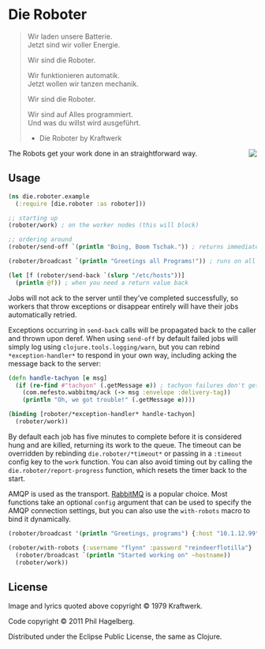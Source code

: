 # Die Roboter

> Wir laden unsere Batterie.  
> Jetzt sind wir voller Energie.
>
> Wir sind die Roboter.
>
> Wir funktionieren automatik.  
> Jetzt wollen wir tanzen mechanik.
>
> Wir sind die Roboter.
>
> Wir sind auf Alles programmiert.  
> Und was du willst wird ausgeführt.
> 
> - Die Roboter by Kraftwerk

<img src="http://technomancy.us/i/die_roboter.jpg" align="right" />

The Robots get your work done in an straightforward way.

## Usage

```clj
(ns die.roboter.example
  (:require [die.roboter :as roboter]))

;; starting up
(roboter/work) ; on the worker nodes (this will block)

;; ordering around
(roboter/send-off `(println "Boing, Boom Tschak.")) ; returns immediately

(roboter/broadcast `(println "Greetings all Programs!")) ; runs on all nodes

(let [f (roboter/send-back `(slurp "/etc/hosts"))]
  (println @f)) ; when you need a return value back
```

Jobs will not ack to the server until they've completed successfully,
so workers that throw exceptions or disappear entirely will have their
jobs automatically retried.

Exceptions occurring in `send-back` calls will be propagated back to the
caller and thrown upon deref. When using `send-off` by default failed
jobs will simply log using `clojure.tools.logging/warn`, but you can
rebind `*exception-handler*` to respond in your own way, including
acking the message back to the server:

```clj
(defn handle-tachyon [e msg]
  (if (re-find #"tachyon" (.getMessage e)) ; tachyon failures don't get retried
    (com.mefesto.wabbitmq/ack (-> msg :envelope :delivery-tag))
    (println "Oh, we got trouble!" (.getMessage e))))

(binding [roboter/*exception-handler* handle-tachyon]
  (roboter/work))
```

By default each job has five minutes to complete before it is
considered hung and are killed, returning its work to the queue. The
timeout can be overridden by rebinding `die.roboter/*timeout*` or
passing in a `:timeout` config key to the `work` function. You can
also avoid timing out by calling the `die.roboter/report-progress`
function, which resets the timer back to the start.

AMQP is used as the transport. [RabbitMQ](http://rabbitmq.com) is a
popular choice. Most functions take an optional `config` argument that
can be used to specify the AMQP connection settings, but you can also
use the `with-robots` macro to bind it dynamically.

```clj
(roboter/broadcast '(println "Greetings, programs") {:host "10.1.12.99"})

(roboter/with-robots {:username "flynn" :password "reindeerflotilla"}
  (roboter/broadcast `(println "Started working on" ~hostname))
  (roboter/work))
```

## License

Image and lyrics quoted above copyright © 1979 Kraftwerk.

Code copyright © 2011 Phil Hagelberg.

Distributed under the Eclipse Public License, the same as Clojure.
